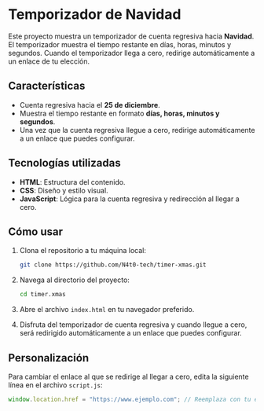# Temporizador de Navidad

Este proyecto muestra un temporizador de cuenta regresiva hacia **Navidad**. El temporizador muestra el tiempo restante en días, horas, minutos y segundos. Cuando el temporizador llega a cero, redirige automáticamente a un enlace de tu elección.

## Características

- Cuenta regresiva hacia el **25 de diciembre**.
- Muestra el tiempo restante en formato **días, horas, minutos y segundos**.
- Una vez que la cuenta regresiva llegue a cero, redirige automáticamente a un enlace que puedes configurar.

## Tecnologías utilizadas

- **HTML**: Estructura del contenido.
- **CSS**: Diseño y estilo visual.
- **JavaScript**: Lógica para la cuenta regresiva y redirección al llegar a cero.

## Cómo usar

1. Clona el repositorio a tu máquina local:

    ```bash
    git clone https://github.com/N4t0-tech/timer-xmas.git
    ```

2. Navega al directorio del proyecto:

    ```bash
    cd timer.xmas
    ```

3. Abre el archivo `index.html` en tu navegador preferido.

4. Disfruta del temporizador de cuenta regresiva y cuando llegue a cero, será redirigido automáticamente a un enlace que puedes configurar.

## Personalización

Para cambiar el enlace al que se redirige al llegar a cero, edita la siguiente línea en el archivo `script.js`:

```javascript
window.location.href = "https://www.ejemplo.com"; // Reemplaza con tu enlace
